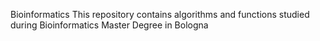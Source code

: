 Bioinformatics
This repository contains algorithms and functions studied during Bioinformatics Master Degree in Bologna
